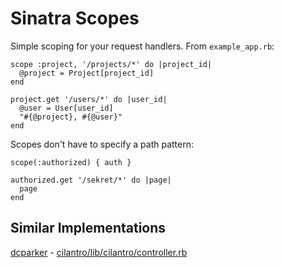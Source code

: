 Sinatra Scopes
==============

Simple scoping for your request handlers. From `example_app.rb`:

    scope :project, '/projects/*' do |project_id|
      @project = Project[project_id]
    end

    project.get '/users/*' do |user_id|
      @user = User[user_id]
      "#{@project}, #{@user}"
    end

Scopes don't have to specify a path pattern:

    scope(:authorized) { auth }

    authorized.get '/sekret/*' do |page|
      page
    end

Similar Implementations
-----------------------

[dcparker](http://github.com/dcparker) - [cilantro/lib/cilantro/controller.rb](http://github.com/dcparker/cilantro/blob/d6adede43e380688349ffecd7189e8a2d2b82df3/lib/cilantro/controller.rb)